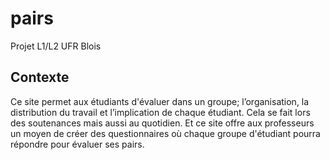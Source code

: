 # pairs
Projet L1/L2 UFR Blois

<h2>Contexte</h2>
<p>Ce site permet aux étudiants d'évaluer dans un groupe; l’organisation, la distribution
du travail et l’implication de chaque étudiant. Cela se fait lors des soutenances mais aussi au quotidien.
Et ce site offre aux professeurs un moyen de créer des questionnaires où chaque groupe d'étudiant pourra répondre pour évaluer ses pairs.</p>